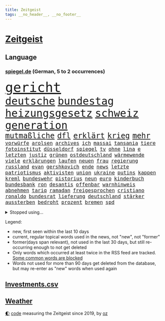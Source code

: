 ```yaml
---
title: Zeitgeist
tags: __no_header__, __no_footer__
---
```


# [Zeitgeist](https://oliz.io/zeitgeist/)

## Language

<h3><a href="https://www.spiegel.de" target="_blank">spiegel.de</a> (German, 5 to 2 occurrences)</h3>
<p style="font-family:monospace">
<span style="font-size:32pt"><a href="news_links.html#gericht" class="current">gericht</a></span>
<br>
<span style="font-size:25pt"><a href="news_links.html#deutsche" class="current">deutsche</a></span>
<span style="font-size:25pt"><a href="news_links.html#bundestag" class="current">bundestag</a></span>
<span style="font-size:25pt"><a href="news_links.html#heizungsgesetz" class="current">heizungsgesetz</a></span>
<span style="font-size:25pt"><a href="news_links.html#schweiz" class="current">schweiz</a></span>
<span style="font-size:25pt"><a href="news_links.html#generation" class="current">generation</a></span>
<br>
<span style="font-size:18pt"><a href="news_links.html#mutmaßliche" class="current">mutmaßliche</a></span>
<span style="font-size:18pt"><a href="news_links.html#dfl" class="current">dfl</a></span>
<span style="font-size:18pt"><a href="news_links.html#erklärt" class="current">erklärt</a></span>
<span style="font-size:18pt"><a href="news_links.html#krieg" class="current">krieg</a></span>
<span style="font-size:18pt"><a href="news_links.html#mehr" class="current">mehr</a></span>
<br>
<span style="font-size:12pt"><a href="news_links.html#vorwürfe" class="current">vorwürfe</a></span>
<span style="font-size:12pt"><a href="news_links.html#arolsen" class="new">arolsen</a></span>
<span style="font-size:12pt"><a href="news_links.html#archives" class="new">archives</a></span>
<span style="font-size:12pt"><a href="news_links.html#ich" class="current">ich</a></span>
<span style="font-size:12pt"><a href="news_links.html#massai" class="new">massai</a></span>
<span style="font-size:12pt"><a href="news_links.html#tansania" class="new">tansania</a></span>
<span style="font-size:12pt"><a href="news_links.html#tiere" class="current">tiere</a></span>
<span style="font-size:12pt"><a href="news_links.html#fotoinstitut" class="new">fotoinstitut</a></span>
<span style="font-size:12pt"><a href="news_links.html#düsseldorf" class="current">düsseldorf</a></span>
<span style="font-size:12pt"><a href="news_links.html#spiegel" class="current">spiegel</a></span>
<span style="font-size:12pt"><a href="news_links.html#tv" class="current">tv</a></span>
<span style="font-size:12pt"><a href="news_links.html#ohne" class="current">ohne</a></span>
<span style="font-size:12pt"><a href="news_links.html#lina" class="current">lina</a></span>
<span style="font-size:12pt"><a href="news_links.html#e" class="current">e</a></span>
<span style="font-size:12pt"><a href="news_links.html#letzten" class="current">letzten</a></span>
<span style="font-size:12pt"><a href="news_links.html#justiz" class="current">justiz</a></span>
<span style="font-size:12pt"><a href="news_links.html#grünen" class="current">grünen</a></span>
<span style="font-size:12pt"><a href="news_links.html#ostdeutschland" class="current">ostdeutschland</a></span>
<span style="font-size:12pt"><a href="news_links.html#wärmewende" class="current">wärmewende</a></span>
<span style="font-size:12pt"><a href="news_links.html#viele" class="current">viele</a></span>
<span style="font-size:12pt"><a href="news_links.html#erklärungen" class="current">erklärungen</a></span>
<span style="font-size:12pt"><a href="news_links.html#laufen" class="current">laufen</a></span>
<span style="font-size:12pt"><a href="news_links.html#neuen" class="current">neuen</a></span>
<span style="font-size:12pt"><a href="news_links.html#frau" class="current">frau</a></span>
<span style="font-size:12pt"><a href="news_links.html#regierung" class="current">regierung</a></span>
<span style="font-size:12pt"><a href="news_links.html#russland" class="current">russland</a></span>
<span style="font-size:12pt"><a href="news_links.html#evan" class="current">evan</a></span>
<span style="font-size:12pt"><a href="news_links.html#gershkovich" class="current">gershkovich</a></span>
<span style="font-size:12pt"><a href="news_links.html#ende" class="current">ende</a></span>
<span style="font-size:12pt"><a href="news_links.html#news" class="current">news</a></span>
<span style="font-size:12pt"><a href="news_links.html#letzte" class="current">letzte</a></span>
<span style="font-size:12pt"><a href="news_links.html#patriotismus" class="new">patriotismus</a></span>
<span style="font-size:12pt"><a href="news_links.html#aktivisten" class="current">aktivisten</a></span>
<span style="font-size:12pt"><a href="news_links.html#union" class="current">union</a></span>
<span style="font-size:12pt"><a href="news_links.html#ukraine" class="current">ukraine</a></span>
<span style="font-size:12pt"><a href="news_links.html#putins" class="current">putins</a></span>
<span style="font-size:12pt"><a href="news_links.html#kappen" class="new">kappen</a></span>
<span style="font-size:12pt"><a href="news_links.html#kreml" class="current">kreml</a></span>
<span style="font-size:12pt"><a href="news_links.html#bundeswehr" class="current">bundeswehr</a></span>
<span style="font-size:12pt"><a href="news_links.html#pistorius" class="current">pistorius</a></span>
<span style="font-size:12pt"><a href="news_links.html#neun" class="current">neun</a></span>
<span style="font-size:12pt"><a href="news_links.html#euro" class="current">euro</a></span>
<span style="font-size:12pt"><a href="news_links.html#kinderbuch" class="new">kinderbuch</a></span>
<span style="font-size:12pt"><a href="news_links.html#bundesbank" class="current">bundesbank</a></span>
<span style="font-size:12pt"><a href="news_links.html#ron" class="current">ron</a></span>
<span style="font-size:12pt"><a href="news_links.html#desantis" class="current">desantis</a></span>
<span style="font-size:12pt"><a href="news_links.html#offenbar" class="current">offenbar</a></span>
<span style="font-size:12pt"><a href="news_links.html#warnhinweis" class="new">warnhinweis</a></span>
<span style="font-size:12pt"><a href="news_links.html#abnehmen" class="current">abnehmen</a></span>
<span style="font-size:12pt"><a href="news_links.html#tariq" class="new">tariq</a></span>
<span style="font-size:12pt"><a href="news_links.html#ramadan" class="current">ramadan</a></span>
<span style="font-size:12pt"><a href="news_links.html#freigesprochen" class="current">freigesprochen</a></span>
<span style="font-size:12pt"><a href="news_links.html#cristiano" class="current">cristiano</a></span>
<span style="font-size:12pt"><a href="news_links.html#ronaldo" class="current">ronaldo</a></span>
<span style="font-size:12pt"><a href="news_links.html#bundesrat" class="current">bundesrat</a></span>
<span style="font-size:12pt"><a href="news_links.html#lieferung" class="current">lieferung</a></span>
<span style="font-size:12pt"><a href="news_links.html#deutschland" class="current">deutschland</a></span>
<span style="font-size:12pt"><a href="news_links.html#stärker" class="current">stärker</a></span>
<span style="font-size:12pt"><a href="news_links.html#aussterben" class="current">aussterben</a></span>
<span style="font-size:12pt"><a href="news_links.html#bedroht" class="current">bedroht</a></span>
<span style="font-size:12pt"><a href="news_links.html#prozent" class="current">prozent</a></span>
<span style="font-size:12pt"><a href="news_links.html#bremen" class="current">bremen</a></span>
<span style="font-size:12pt"><a href="news_links.html#spd" class="current">spd</a></span>
</p>
<details>
<summary>Stopped using...</summary>
<p class="former" style="font-size:12pt">
chelsea(944) paare(944) arm(943) frank(943) verlegt(943) aussicht(942) christoph(942) entdeckte(942) fort(942) vorsitzende(942) investoren(941) maßnahme(941) 2018(940) altes(940) beobachtet(940) hinterher(940) instagram(940) scheidet(940) september(940) staatschef(940) 21(939) alternativen(939) attentat(939) brauchte(939) erfahrungen(939) gemeinde(939) infiziert(939) innenminister(939) mario(939) polens(939) streicht(939) coronakrise(938) einzelnen(938) kennen(938) negativ(938) netflix(938) prominente(938) richten(938) teslachef(938) wehren(938) übergeben(938) normal(937) verlierer(937) version(937) versuchten(937) 22(936) belasten(936) dezember(936) höher(936) langer(936) villa(936) berühmt(935) blickt(935) davor(935) gebraucht(935) leid(935) sicherheitskräfte(935) vergewaltigt(935) woher(935) anbieten(934) bestraft(934) brexit(934) depressionen(934) hingegen(934) lüge(934) schlimmsten(934) sperrt(934) springt(934) ursachen(934) vermutet(934) erinnern(933) verspielt(933) sah(932) erlassen(931) oppositionelle(931) positive(931) reißt(931) trainiert(931) 42(930) bewährungsstrafe(930) käufer(930) stammt(930) dreht(929) entscheidend(929) lernt(929) amerikanischen(928) meint(928) tatverdächtigen(928) jüngere(927) normalität(927) verteidigen(927) 1500(925) schwanger(925) gold(924) senkt(924) kabul(923) olympische(923) änderungen(923) verbände(922) aufhalten(921) erwachsenen(920) bestmarke(918) einiger(918) kindes(917) touristen(916) antrag(915) präsenz(915) halbe(914) politikerin(914) trug(914) offenbart(913) spitzenreiter(913) engpässe(912) fortsetzung(912) münster(911) folter(908) tisch(908) unterschrieben(908) kassieren(906) informiert(905) kapitel(904) atomkraft(902) dutzend(902) rutschte(901) thüringer(900) einblick(898) günther(898) geblieben(897) gewarnt(897) sarah(896) erhöhung(894) bewegt(893) kanadas(892) nächstes(890) ursprünglich(889) kontert(887) gebieten(882) rache(880) missbrauchs(878) blinken(876) zusätzliche(875) sachen(859) mangelnde(853) gewinne(839) 95(833) währung(833) autobauer(827) gezielt(819) medaille(795) rumänien(761) kubicki(748) höchster(747) interessen(745) finanziert(738) trost(734) genossen(711) videoaufnahmen(699) knochen(688) traditionelle(680) auswärtige(677) irre(670) britisches(666) kalte(666) technischen(649) verstorben(648) karrierecoach(644) inszenieren(642) 400000(623) erkrankte(623) anlage(617) ausfälle(610) mike(610) zorn(606) eindeutig(604) papiere(603) irritiert(600) wachsende(600) fehlender(597) medwedew(579) bedrängnis(577) verschlechtert(573) halbes(566) aktivitäten(560) weißer(556) 41(552) überrollt(549) baldwin(547) oberlandesgericht(546) unserem(532) geringer(530) schusswaffen(530) außenministerium(519) taucht(518) ärztin(514) invasion(513) buschmann(505) eukommissionschefin(502) windräder(501) transport(496) weltbekannt(494) aufgestellt(491) leitete(491) systematisch(486) kahn(485) zusammenhalt(485) influencerin(480) ring(475) euch(468) wagt(467) unternehmens(466) 62(456) heißen(455) flughäfen(452) aufhören(451) zurecht(450) behauptete(447) betreibt(445) verübt(438) ausgeweitet(437) pornos(436) stammen(433) zugenommen(433) spiegeltitelstory(427) sperre(425) stoff(422) dieter(420) bevorstehende(419) kriegsverbrechen(414) mariupol(413) gefangenschaft(412) bargeld(408) andrej(405) flüchten(402) links(401) raser(400) geheiratet(396) ansturm(395) humor(386) schönen(379) reguläre(377) abgetrieben(375) anschuldigungen(375) niedergeschlagen(362) szenario(362) alec(361) fahrräder(361) abgeschaltet(360) franzosen(360) verfassungswidrig(359) falscher(357) mobbing(357) ran(353) ausgebaut(351) zunahme(351) grünenpolitikerin(350) beatles(349) fire(347) gelobt(347) riesigen(347) bgh(346) chinesischer(346) exmann(338) paderborn(338) dfbpokals(334) laufender(333) inmitten(328) sprung(328) gegenwart(327) tagsüber(325) turbulenzen(325) missbrauchsvorwürfe(324) youtube(324) justizminister(323) betreuung(322) brasilianischen(322) möbel(320) patricia(316) baum(314) rudert(314) beute(311) zusagen(311) beteuert(310) verteilen(310) jemals(309) bundeskartellamt(305) ursprung(305) würdigen(305) einleiten(304) kilo(304) pochen(303) umfang(302) teuersten(301) verkehrsministerium(301) folgten(299) festgenommene(297) streikt(295) lieferengpässe(293) trendwende(293) mächtigste(292) schottlands(291) japanischer(289) glänzte(285) angehoben(284) gegriffen(279) gewisse(279) zugverkehr(279) erzürnt(277) auszusetzen(274) zivile(274) schlimmeres(273) diktatur(271) beseitigt(269) flüssen(268) schlesinger(268) selbstbewusstsein(267) verabschiedete(267) nation(266) garantiert(265) andauernden(261) ganzes(261) schach(261) heikle(260) lebenslange(260) wählte(260) alex(259) sicherer(256) belastungen(251) klettert(249) farben(247) benko(245) nackt(244) preisgekrönte(243) skizziert(243) eingreifen(242) verbündeter(242) engen(240) unabhängigen(238) einsteigen(237) umweg(236) ausgenutzt(233) wüste(233) kranke(232) unbestimmte(231) verbringen(231) atomausstieg(230) juristische(230) aufruhr(229) befreiten(228) vegane(226) kollegin(225) begegnung(224) entschlossenheit(224) psychologin(224) schafften(224) verstorbene(224) ehrung(222) fa(222) buffalo(221) haustier(221) treibhausgase(220) eingeschaltet(219) grippe(219) co₂ausstoß(218) penibel(217) abwesenheit(214) einflussreichsten(213) erzeugerpreise(212) enormen(211) nebel(210) forscherinnen(209) wohnungsbau(209) bischof(208) bischofskonferenz(208) gräueltaten(208) sparkurs(208) übergewicht(207) geheimdokumente(205) militärexperten(204) rechtfertigt(204) versehen(204) erben(201) knappe(201) ausgegeben(200) mats(200) verachtung(200) carter(199) deuten(199) füllkrug(199) niclas(199) rust(199) synagoge(198) nflprofi(197) halyna(196) hutchins(196) kamerafrau(196) teenagerin(196) beschweren(195) entführt(195) leukämie(194) alaska(193) neuheiten(193) schwarzer(193) klimaminister(192) katholischer(191) rentenalter(189) gefälscht(188) bekenntnis(187) göttingen(187) luftangriffe(187) sämtliche(186) fängt(185) obst(184) befragung(183) general(183) genuss(183) schlusslicht(183) beratung(182) loben(182) prangert(182) staatsoper(182) cannabislegalisierung(181) husten(180) ausverkauft(179) volkswirtschaft(179) alpin(178) krankenhausreform(178) ski(178) adolf(177) nüchtern(176) aktionäre(175) japanisches(175) skisport(174) schmeißt(171) ausharren(170) comedian(170) finanzaufsicht(170) renner(170) usrepräsentantenhaus(170) wurm(170) autofahrerin(168) bamberg(168) revolutioniert(168) düpiert(167) miles(167) stimmten(167) uskongress(167) fing(166) plastik(166) verborgen(166) trotzen(165) verschicken(165) zew(165) arbeiterklasse(164) drosseln(164) enttarnt(164) zerschlagen(164) besuchs(161) rennens(161) roland(160) ungehorsam(160) überwacht(160) wagnergruppe(159) echter(158) handlungen(158) hsvprofi(158) stereotype(158) vušković(158) bundesverdienstkreuz(157) männlich(157) bestellen(156) langfristige(156) unterschriften(156) bafin(155) gipfeltreffen(155) bahnverkehr(154) enthüllungen(153) geldhaus(152) leeren(151) servieren(151) usmilitärs(151) vorkommen(151) drahtzieher(150) sportgeschichte(150) tvmoderatorin(150) vorverkauf(150) eingerichtet(149) geschwiegen(149) dunkelheit(148) usjournalist(148) verbrennungen(147) aggressiver(146) besitzen(146) raketentest(146) internationalem(145) weltmeisterschaften(145) jahresbeginn(144) totale(144) schwimmbädern(143) erstickt(142) gewässern(142) workation(142) abgewiesen(141) dritter(141) hauptstadtflughafen(141) parkplatz(141) satt(141) ussanktionen(141) 64(140) plötzlichen(140) schärfer(140) bundesrechnungshof(139) reformieren(139) geschätzt(138) entsendung(137) geschosse(137) opferzahl(137) 70000(136) klimabericht(136) legendäre(136) vätern(136) beheben(135) flüchtete(135) philadelphia(134) streitkräften(134) abhilfe(133) gebet(133) prangern(133) streamingdienst(133) unglaublich(133) abbott(132) hecking(132) axelspringerverlag(131) praxis(131) verkehrspolitik(131) aufholjagden(130) biontech(130) klüger(130) vorherige(130) überfüllt(129) schlagerstar(128) ziviler(128) großzügig(127) nachthimmel(127) besonderer(126) eva(126) sportjournalist(126) waffenrecht(126) verdreifacht(125) volkspartei(124) exchef(123) hai(122) hinkt(122) nizza(122) tiefgarage(122) verlassene(122) ludwigshafen(121) niederbayern(121) schatz(121) 28jähriger(120) knall(120) parteiausschluss(120) flugabwehrsystem(119) mächtig(119) niederschlag(119) satellitenbild(119) schliche(119) zufällig(119) kriegsschiffe(118) tanzt(118) versinken(118) ersatzfreiheitsstrafen(117) berufungsverfahren(115) sechsmal(115) verfolger(114) baubranche(113) abgesichert(112) geschadet(112) krakau(112) lebenslauf(112) unschuld(112) initiative(111) todesopfern(111) desinteresse(110) gesammelt(110) miete(110) minderjährigen(110) profifußball(110) bewahren(109) fahrschein(109) anhörung(108) stoppten(108) beschwört(106) neujahrstag(106) reserve(106) verleumdung(106) veröffentlichten(106) 250000(105) ampelbündnis(105) bills(105) bänke(105) damar(105) hamlin(105) herzstillstand(105) 23jähriger(104) befehl(104) bildungsungerechtigkeit(104) notaufnahmen(104) ausdruck(103) flaschen(103) wikipedia(103) gemessen(102) lithium(102) schneepflug(101) wiederholte(101) eigentum(100) elena(100) islamistischen(100) komplizierte(100) teich(99) verdienten(99) nachbarin(98) orbit(98) bohlen(97) moralischen(97) gewicht(96) mikaela(96) schritten(96) shiffrin(96) verbindliche(96) losgegangen(95) ramstein(95) tennessee(95) gelangt(94) genötigt(94) swetlana(94) zusätzlicher(94) birkenstock(93) winken(93) anzusehen(92) beleidigte(92) dame(92) rentenreform(92) aufbruch(91) fukushima(91) hilfreich(91) landwirtschaftsminister(91) streiktage(91) 47jährige(90) beispiele(90) erträglichen(90) nacktfotos(90) zubehör(90) finnlands(89) immobilienkrise(89) juventus(89) landschaft(89) mumifizierte(89) siegessicher(89) augenzeugin(88) fahrlässiger(88) hunderter(88) raketentreffer(88) regierungsvertreter(88) zurückgelegt(88) abramspanzer(87) abramspanzern(87) bienen(87) building(87) bundesverteidigungsminister(87) festangestellte(87) gramm(87) ineffizient(87) tagesspiegels(87) verspielen(87) vorzubereiten(87) agrarminister(86) dicken(86) döpfner(86) juice(86) kansas(86) lokalrivalen(86) prüde(86) schneepflugunfall(86) angemeldet(85) angezündet(85) diagnosen(85) eagles(85) gelockt(85) green(85) offenbaren(85) pendeln(85) irrfahrt(84) josip(84) laufbahn(84) milliardäre(84) allerlei(83) bewertet(83) ingolstadt(83) spiegelspitzengespräch(83) 480(82) beitritt(82) ehesten(82) kürze(82) miliz(82) wahlomat(82) abgehalten(81) abiturienten(81) azubis(81) beilegen(81) delikte(81) jährt(81) messerangriffs(81) deutschösterreichischen(80) kunststoff(80) parteispitze(80) reisten(80) versand(80) vizepräsidenten(80) atemwegserkrankungen(79) aufgegriffen(79) kolumbianischen(79) realitätscheck(79) reiz(79) ritual(79) schöpfer(79) verwunderung(79) aussetzung(78) bataillon(78) beanstandet(78) einsatzes(78) geburtsklinik(78) gleichgeschlechtliche(78) hiphop(78) nachträglich(78) ungesund(78) waffengesetze(78) zahlende(78) ankündigt(77) bemerkt(77) berlinkreuzberg(77) blauer(77) bundesligageschichte(77) dröge(77) protokolle(77) verschwundenen(77) filialnetz(76) positiver(76) rostock(76) umgerechnet(76) vermittler(76) anpassen(75) ballett(75) chile(75) fredrich(75) irist(75) katapultgründer(75) rettenden(75) reuter(75) vertreibt(75) atmen(74) ausgrabungen(74) bundesbürger(74) makler(74) währte(74) aktionären(73) disqualifiziert(73) socialmediaplattformen(73) strahlende(73) wider(73) ausschluss(72) langsame(72) tsg(72) integriert(71) topmodel(71) behinderte(70) entkräftet(70) erholt(70) nicolaus(70) stolpert(70) kapstadt(69) kaufte(69) 42jähriger(68) brigitte(68) ss(68) verdichef(68) verglichen(68) werneke(68) dorthin(67) krebskranke(67) kritikerin(67) notwehr(67) retourkutsche(67) sensoren(67) topdiplomat(67) vollständiger(67) ballettchef(66) begründungen(66) forever(66) hurts(66) jalen(66) natochef(66) sofern(66) verbrenneraus(66) bundesvorstand(65) diäten(65) eigenschaft(65) erklärungsnöte(65) marina(65) schwangerschaftsabbrüche(65) durchquert(64) enthauptet(64) immobilienbranche(64) scheidung(64) schoa(64) traditionsverein(64) warb(64) zwickau(64) abzulegen(63) amokfahrt(63) berlinern(63) hässliches(63) kurfürstendamm(63) saufen(63) schwimmbad(63) warschauer(63) zogen(63) belohnung(62) größerer(62) heimsieg(62) krachen(62) landtagsabgeordneter(62) mediengruppe(62) posse(62) preisaufschläge(62) runder(62) schusswaffe(62) anhand(61) captain(61) hintereinander(61) muttersprache(61) samsung(61) spiegelranking(61) vage(61) wirbeln(61) zelebriert(61) aldi(60) bildungsministerin(60) chat(60) christophe(60) derer(60) galtier(60) mannschaftsbus(60) zukünftig(60) zweieinhalb(60) erschien(59) felder(59) gurken(59) kreativ(59) peugeot(59) elite(58) jünger(58) mischung(58) o’connell(58) prosiebenshow(58) ruht(58) sixties(58) verteidigungsministers(58) weitreichenden(58) auszubremsen(57) bärin(57) heinz(57) mobilisiert(57) staatlich(57) abzubauen(56) ausschnitte(56) erinnerungsstücke(56) geschwindigkeitskontrollen(56) hilfsbereitschaft(56) ilan(56) kais(56) kämpften(56) saied(56) shor(56) sicherheitspolitik(56) verschleppung(56) wmmedaillen(56) ae(55) barron(55) familienmitglieder(55) fulda(55) ju(55) kuriosem(55) lsd(55) manhattan(55) up(55) angeschlossen(54) berufe(54) reicher(54) reum(54) tunesische(54) unterzeichnet(54) /(53) beeinflussen(53) kindergrundsicherung(53) militärlager(53) 45jähriger(52) kippte(52) sacramento(52) schiffbrüchige(52) abtreibungspille(51) eingenommen(51) einmalzahlung(51) euabgeordneten(51) fälschungen(51) loszuwerden(51) mifepriston(51) rebellion(51) 2001(50) anbau(50) jakarta(50) lehfeldt(50) pokalfinale(50) schauspiel(50) tabellenplatz(50) amerikanisches(49) bevorstehenden(49) hollywoodstar(49) springerverlag(49) süßwarenhersteller(49) umgarnt(49) xinjiang(49) erfolgen(48) hof(48) kreuz(48) stimmungsbarometer(48) bildschirm(47) derjenigen(47) geheimnisvolle(47) heuschnupfen(47) mrnaimpfstoffen(47) rechtsgutachten(47) schaufenster(47) schwersten(47) verarbeitete(47) wach(47) anstrengungen(46) einigkeit(46) satellitendaten(46) vertuschung(46) einstiger(45) hässlichkeit(45) jupiter(45) dreißigerjahren(44) erweitern(44) industriebetriebe(44) notlanden(44) raketeneinschlag(44) reisenden(44) streifenwagen(44) überfordern(44) entzündet(43) hochverrats(43) recycelt(43) özdemirs(43) alabama(42) angelegenheit(42) fsme(42) lehrerverband(42) musical(42) pogačar(42) russlandgeschäft(42) tadej(42) verwirrt(42) zecken(42) zerlegt(42) übertragene(42) berset(41) gekonnt(41) hansa(41) kopfschmerzen(41) moratorium(41) sarkasmus(41) störungen(41) umweltministerium(41) inszenierung(40) jungfernflug(40) kollabiert(40) kostenlosen(40) schauspielers(40) superreiche(40) timemagazin(40) veto(40) edin(39) eingreift(39) geknackt(39) grunderwerbsteuer(39) schmiergeldzahlungen(39) spacexrakete(39) tarifparteien(39) alarmierte(38) bauindustrie(38) goldschatz(38) kernenergie(38) mandatsträgerbeiträge(38) mannheim(38) passant(38) pille(38) überdosis(38) adaption(37) antiker(37) nominierten(37) rohstoff(37) umland(37) zinssatz(37) engstem(36) flop(36) französischem(36) machtdemonstration(36) überlegener(36) dominic(35) fußballfan(35) gewaltiger(35) großvater(35) kleinkind(35) klimaschutzziele(35) machthabers(35) raab(35) solarstrom(35) unverändert(35) dauernden(34) kreative(34) panische(34) sperrte(34) western(34) ausgebeutet(33) machtwort(33) ostukrainischen(33) springerchef(33) stiftet(33) sunaks(33) taumelnden(33) umgekippt(33) umplanen(33) abiturnoten(32) campus(32) koreanische(32) lobte(32) nervös(32) rage(32) daniil(31) einzuwirken(31) heißhunger(31) malte(31) verhaften(31) 13jährige(30) angeschossen(30) behindern(30) bruders(30) fastenmonat(30) großmanöver(30) hauptsaison(30) interessenkonflikte(30) justizumbau(30) rob(30) trainerwechsel(30) unfassbare(30) wellblechhütten(30) attila(29) betrunkene(29) eingriffs(29) gastkommentar(29) grüße(29) musliminnen(29) regionalverkehr(29) sané(29) 1961(28) beharrt(28) chan(28) dopings(28) erteilen(28) fündig(28) landesminister(28) mig29(28) moore(28) notfahrplan(28) hack(27) lebensgefährtin(27) owen(27) stabilisieren(27) taiwans(27) unkonventionellen(27) verbilligt(27) bevorzugt(26) kraftwerk(26) labour(26) unkompliziert(26) angelegten(25) erschöpft(25) fernzüge(25) mitbegründer(25) tuchels(25) umweltfreundliche(25) verwickelt(25) 2500(24) alexey(24) antikriegsbild(24) basiert(24) gasheizung(24) mascha(24) moskaljow(24) plädoyer(24) streiktag(24) trek(24) vereint(24) getreide(23) jemen(23) nachnamen(23) randalieren(23) stabilität(23) zurückgetreten(23) abgerissen(22) dauerfeuer(22) einjährige(22) kannibalen(22) kragen(22) lappalien(22) nähern(22) photo(22) press(22) rekrutierung(22) balearen(21) dutzender(21) legalisieren(21) maxim(21) oper(21) sportgerichtshof(21) spätere(21) ausführung(20) auszubildende(20) britta(20) droge(20) großkreuz(20) innenstädte(20) kilometerlange(20) knappes(20) personelle(20) sauberer(20) spdbasis(20) strafkolonie(20) backt(19) claus(19) fertigung(19) inhaftierung(19) aufschwung(18) einnahmequellen(18) kräftige(18) usarmee(18) verifikationshäkchen(18) edelmetall(17) eiszeit(17) erfolgreicher(17) flandernrundfahrt(17) geistlicher(17) sponsor(17) transfersperre(17) womit(17) alleinerziehende(16) anklageerhebung(16) bekämpfung(16) beweis(16) familienstartzeit(16) flatiron(16) gamer(16) lukaku(16) neffe(16) rasante(16) romelu(16) vertragsbruch(16) 86jährige(15) butscha(15) clan(15) filz(15) hannoverschen(15) lapsus(15) längste(15) mittelfristig(15) 49eurotickets(14) abouchaker(14) abtrünnigen(14) altstadt(14) annkatrin(14) arafat(14) bedeutender(14) beine(14) eigentor(14) erschreckt(14) geforscht(14) jogger(14) keinerlei(14) masked(14) singer(14) tabelle(14) verdanken(14) bar(13) blogger(13) bündnispartner(13) gewalttätig(13) passte(13) raststätte(13) schlägertrupp(13) southampton(13) turin(13) unbeeindruckt(13) weinheim(13) angefochten(12) freundes(12) geleakte(12) goldmünzen(12) spediteur(12) usdokumente(12) winterspiele(12) campingplatz(11) chatnachrichten(11) kernkraftwerke(11) kidnapper(11) rückeroberungen(11) taiwanfrage(11) texanischer(11) vergleiche(11)
</p>
</details>
<p>Legend:
<ul>
<li><span class="new">new</span>, first seen within the last 10 days</li>
<li><span class="current">current</span>, regular topical words used in the news, not "new", not "former"</li>
<li><span class="former">former(days span relevant)</span>, not used in the last 30 days, but still re-occurring enough to not get deleted</li>
<li>Only words which occurred at least twice in the RSS feed are tracked. <a href="language/filters.py">Some common words are blocked</a></li>
<li>Words not used for more than 90 days get deleted from the database, but may re-enter as "new" words when used again</li>
</ul>
</p>

## [Investments](investments.html)[.csv](investments.csv)

## [Weather](weather.html)

<footer>
<a href="javascript:toggleTheme()" class="nav">🌓</a>
<a href="https://github.com/ooz/zeitgeist">code</a> measuring the Zeitgeist since 2019, by <a href="https://oliz.io">oz</a>
</footer>
